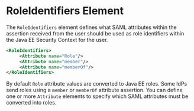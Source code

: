 # RoleIdentifiers Element

The `RoleIdentifiers` element defines what SAML attributes within the assertion received from the user should be used as role identifiers within the Java EE Security Context for the user.

```xml
<RoleIdentifiers>
     <Attribute name="Role"/>
     <Attribute name="member"/>
     <Attribute name="memberOf"/>
</RoleIdentifiers>
```

By default `Role` attribute values are converted to Java EE roles. Some IdPs send roles using a `member` or `memberOf` attribute assertion. You can define one or more `Attribute` elements to specify which SAML attributes must be converted into roles.
